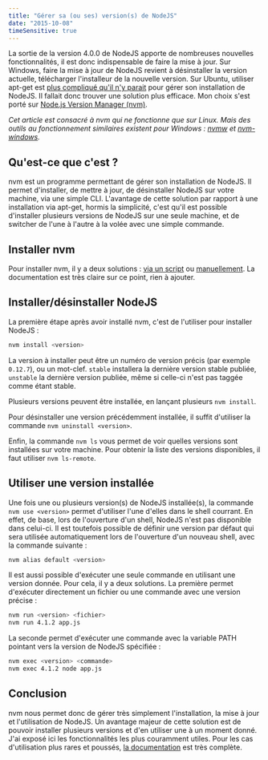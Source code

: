 ```yaml
---
title: "Gérer sa (ou ses) version(s) de NodeJS"
date: "2015-10-08"
timeSensitive: true
---
```


La sortie de la version 4.0.0 de NodeJS apporte de nombreuses nouvelles
fonctionnalités, il est donc indispensable de faire la mise à jour. Sur
Windows, faire la mise à jour de NodeJS revient à désinstaller la version
actuelle, télécharger l'installeur de la nouvelle version. Sur Ubuntu, utiliser
apt-get est [plus compliqué qu'il n'y parait](http://doc.ubuntu-fr.org/nodejs)
pour gérer son installation de NodeJS. Il fallait donc trouver une solution
plus efficace.  Mon choix s'est porté sur [Node.js Version Manager
(nvm)](https://github.com/creationix/nvm).

<span class="more"></span>

_Cet article est consacré à nvm qui ne fonctionne que sur Linux. Mais des
outils au fonctionnement similaires existent pour Windows :
[nvmw](https://github.com/hakobera/nvmw) et
[nvm-windows](https://github.com/coreybutler/nvm-windows)._

## Qu'est-ce que c'est ?

nvm est un programme permettant de gérer son installation de NodeJS. Il permet
d'installer, de mettre à jour, de désinstaller NodeJS sur votre machine, via
une simple CLI. L'avantage de cette solution par rapport à une installation via
apt-get, hormis la simplicité, c'est qu'il est possible d'installer plusieurs
versions de NodeJS sur une seule machine, et de switcher de l'une à l'autre à
la volée avec une simple commande.

## Installer nvm

Pour installer nvm, il y a deux solutions : [via un
script](https://github.com/creationix/nvm#install-script) ou
[manuellement](https://github.com/creationix/nvm#manual-install). La
documentation est très claire sur ce point, rien à ajouter.

## Installer/désinstaller NodeJS

La première étape après avoir installé nvm, c'est de l'utiliser pour installer
NodeJS :

```bash
nvm install <version>
```

La version à installer peut être un numéro de version précis (par exemple
`0.12.7`), ou un mot-clef. `stable` installera la dernière version stable
publiée, `unstable` la dernière version publiée, même si celle-ci n'est pas
taggée comme étant stable.

Plusieurs versions peuvent être installée, en lançant plusieurs `nvm install`.

Pour désinstaller une version précédemment installée, il suffit d'utiliser la
commande `nvm uninstall <version>`.

Enfin, la commande `nvm ls` vous permet de voir quelles versions sont
installées sur votre machine. Pour obtenir la liste des versions disponibles,
il faut utiliser `nvm ls-remote`.

## Utiliser une version installée

Une fois une ou plusieurs version(s) de NodeJS installée(s), la commande `nvm
use <version>` permet d'utiliser l'une d'elles dans le shell courrant. En
effet, de base, lors de l'ouverture d'un shell, NodeJS n'est pas disponible
dans celui-ci. Il est toutefois possible de définir une version par défaut qui
sera utilisée automatiquement lors de l'ouverture d'un nouveau shell, avec la
commande suivante :

```bash
nvm alias default <version>
```

Il est aussi possible d'exécuter une seule commande en utilisant une version
donnée. Pour cela, il y a deux solutions. La première permet d'exécuter
directement un fichier ou une commande avec une version précise :

```bash
nvm run <version> <fichier>
nvm run 4.1.2 app.js
```

La seconde permet d'exécuter une commande avec la variable PATH pointant vers
la version de NodeJS spécifiée :

```bash
nvm exec <version> <commande>
nvm exec 4.1.2 node app.js
```

## Conclusion

nvm nous permet donc de gérer très simplement l'installation, la mise à jour et
l'utilisation de NodeJS. Un avantage majeur de cette solution est de pouvoir
installer plusieurs versions et d'en utiliser une à un moment donné. J'ai
exposé ici les fonctionnalités les plus couramment utiles. Pour les cas
d'utilisation plus rares et poussés, [la
documentation](https://github.com/creationix/nvm#node-version-manager-) est
très complète.
